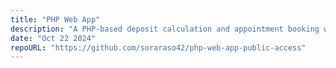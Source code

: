 ```yaml
--- 
title: "PHP Web App"
description: "A PHP-based deposit calculation and appointment booking web app."
date: "Oct 22 2024"
repoURL: "https://github.com/soraraso42/php-web-app-public-access"
---
```

